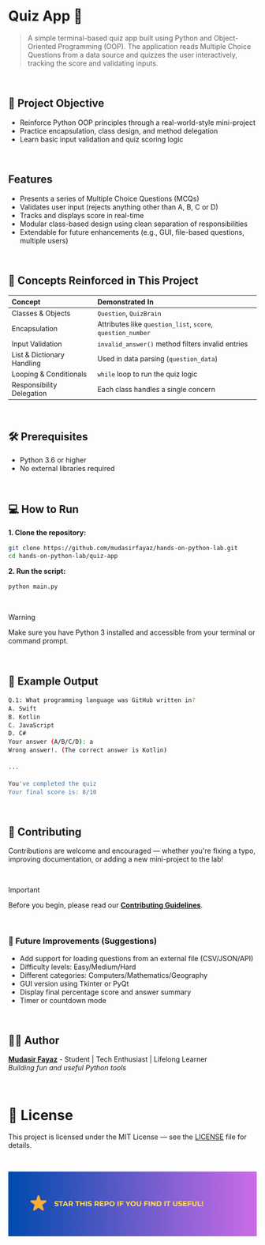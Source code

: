 # Quiz App 🧠

> A simple terminal-based quiz app built using Python and Object-Oriented Programming (OOP). The application reads Multiple Choice Questions from a data source and quizzes the user interactively, tracking the score and validating inputs.

<br/>

## 🎯 Project Objective

- Reinforce Python OOP principles through a real-world-style mini-project
- Practice encapsulation, class design, and method delegation
- Learn basic input validation and quiz scoring logic

<br/>

## Features

- Presents a series of Multiple Choice Questions (MCQs)
- Validates user input (rejects anything other than A, B, C or D)
- Tracks and displays score in real-time
- Modular class-based design using clean separation of responsibilities
- Extendable for future enhancements (e.g., GUI, file-based questions, multiple users)

<br/>

## 🧠 Concepts Reinforced in This Project

| Concept                    | Demonstrated In                                             |
| :------------------------- | :---------------------------------------------------------- |
| Classes & Objects          | `Question`, `QuizBrain`                                     |
| Encapsulation              | Attributes like `question_list`, `score`, `question_number` |
| Input Validation           | `invalid_answer()` method filters invalid entries           |
| List & Dictionary Handling | Used in data parsing (`question_data`)                      |
| Looping & Conditionals     | `while` loop to run the quiz logic                          |
| Responsibility Delegation  | Each class handles a single concern                         |

<br/>

## 🛠️ Prerequisites

- Python 3.6 or higher
- No external libraries required

<br/>

## 💻 How to Run

**1. Clone the repository:**

```bash
git clone https://github.com/mudasirfayaz/hands-on-python-lab.git
cd hands-on-python-lab/quiz-app
```

**2. Run the script:**

```bash
python main.py
```

<br/>

> [!WARNING]
> Make sure you have Python 3 installed and accessible from your terminal or command prompt.

<br/>

## 🧪 Example Output

```bash
Q.1: What programming language was GitHub written in?
A. Swift
B. Kotlin
C. JavaScript
D. C#
Your answer (A/B/C/D): a
Wrong answer!. (The correct answer is Kotlin)

...

You've completed the quiz
Your final score is: 8/10
```

<br/>

## 🤝 Contributing

Contributions are welcome and encouraged — whether you're fixing a typo, improving documentation, or adding a new mini-project to the lab!

<br/>

> [!IMPORTANT]
> Before you begin, please read our [**Contributing Guidelines**](/CONTRIBUTING.md).

<br/>

### 🧪 Future Improvements (Suggestions)

- Add support for loading questions from an external file (CSV/JSON/API)
- Difficulty levels: Easy/Medium/Hard
- Different categories: Computers/Mathematics/Geography
- GUI version using Tkinter or PyQt
- Display final percentage score and answer summary
- Timer or countdown mode

<br/>

## 🧑‍💻 Author

**[Mudasir Fayaz](https://github.com/mudasirfayaz/)** - Student | Tech Enthusiast | Lifelong Learner<br/>
_Building fun and useful Python tools_

<br/>

# 📜 License

This project is licensed under the MIT License — see the [LICENSE](./LICENSE) file for details.

<br/>

![Star](/assets/docs/star.png)
